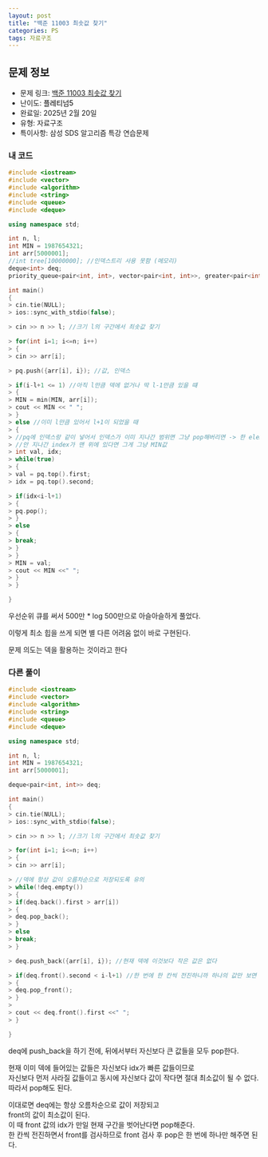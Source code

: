 ```yaml
---
layout: post
title: "백준 11003 최솟값 찾기"
categories: PS
tags: 자료구조
---
```


## 문제 정보
- 문제 링크: [백준 11003 최솟값 찾기](https://www.acmicpc.net/problem/5626)
- 난이도: <span style="color:#000000">플레티넘5</span>
- 완료일: 2025년 2월 20일
- 유형: 자료구조
- 특이사항: 삼성 SDS 알고리즘 특강 연습문제

### 내 코드

```C++
#include <iostream>
#include <vector>
#include <algorithm>
#include <string>
#include <queue>
#include <deque>

using namespace std;

int n, l;
int MIN = 1987654321;
int arr[5000001];
//int tree[10000000]; //인덱스트리 사용 못함 (메모리)
deque<int> deq;
priority_queue<pair<int, int>, vector<pair<int, int>>, greater<pair<int, int>>> pq; //오름차순

int main()
{
> cin.tie(NULL);
> ios::sync_with_stdio(false);

> cin >> n >> l; //크기 l의 구간에서 최솟값 찾기

> for(int i=1; i<=n; i++)
> {
> cin >> arr[i];

> pq.push({arr[i], i}); //값, 인덱스

> if(i-l+1 <= 1) //아직 l만큼 덱에 없거나 딱 l-1만큼 있을 떄
> {
> MIN = min(MIN, arr[i]);
> cout << MIN << " ";
> }
> else //이미 l만큼 있어서 l+1이 되었을 때
> {
> //pq에 인덱스랑 같이 넣어서 인덱스가 이미 지나간 범위면 그냥 pop해버리면 -> 한 element당 한 번 push되므로 n번만 반복?
> //안 지나간 index가 맨 위에 있다면 그게 그냥 MIN값
> int val, idx;
> while(true)
> {
> val = pq.top().first;
> idx = pq.top().second;

> if(idx<i-l+1)
> {
> pq.pop();
> }
> else
> {
> break;
> }
> }
> MIN = val;
> cout << MIN <<" ";
> }
> }

}
```

우선순위 큐를 써서 500만 * log 500만으로 아슬아슬하게 풀었다.

이렇게 최소 힙을 쓰게 되면 별 다른 어려움 없이 바로 구현된다. 

문제 의도는 덱을 활용하는 것이라고 한다

### 다른 풀이

```C++
#include <iostream>
#include <vector>
#include <algorithm>
#include <string>
#include <queue>
#include <deque>

using namespace std;

int n, l;
int MIN = 1987654321;
int arr[5000001];

deque<pair<int, int>> deq;

int main()
{
> cin.tie(NULL);
> ios::sync_with_stdio(false);

> cin >> n >> l; //크기 l의 구간에서 최솟값 찾기

> for(int i=1; i<=n; i++)
> {
> cin >> arr[i];

> //덱에 항상 값이 오름차순으로 저장되도록 유의
> while(!deq.empty())
> {
> if(deq.back().first > arr[i])
> {
> deq.pop_back();
> }
> else
> break;
> }

> deq.push_back({arr[i], i}); //현재 덱에 이것보다 작은 값은 없다

> if(deq.front().second < i-l+1) //한 번에 한 칸씩 전진하니까 하나의 값만 보면 돼
> {
> deq.pop_front();
> }
> 
> cout << deq.front().first <<" ";
> }

}
```

deq에 push_back을 하기 전에, 뒤에서부터 자신보다 큰 값들을 모두 pop한다.

현재 이미 덱에 들어있는 값들은 자신보다 idx가 빠른 값들이므로   
자신보다 먼저 사라질 값들이고 동시에 자신보다 값이 작다면 절대 최소값이 될 수 없다. 따라서 pop해도 된다.  

이대로면 deq에는 항상 오름차순으로 값이 저장되고   
front의 값이 최소값이 된다.  
이 때 front 값의 idx가 만일 현재 구간을 벗어난다면 pop해준다.  
한 칸씩 전진하면서 front를 검사하므로 front 검사 후 pop은 한 번에 하나만 해주면 된다.   

